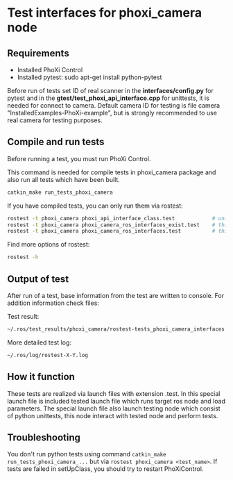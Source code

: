 # Test interfaces for phoxi_camera node
## Requirements
* Installed PhoXi Control
* Installed pytest: sudo apt-get install python-pytest

Before run of tests set ID of real scanner in the **interfaces/config.py** for pytest and in the
**gtest/test_phoxi_api_interface.cpp** for unittests, it is needed for connect to camera.
Default camera ID for testing is file camera "InstalledExamples-PhoXi-example", but is strongly
recommended to use real camera for testing purposes.


## Compile and run tests
Before running a test, you must run PhoXi Control.

This command is needed for compile tests in phoxi_camera package and also run all tests which have been built.
```bash
catkin_make run_tests_phoxi_camera
```

If you have compiled tests, you can only run them via rostest:
```bash
rostest -t phoxi_camera phoxi_api_interface_class.test            # unittest for PhoXiInterface class
rostest -t phoxi_camera phoxi_camera_ros_interfaces_exist.test    # this test check if all interfaces exist
rostest -t phoxi_camera phoxi_camera_ros_interfaces.test          # this test call all services of phoxi_camera node and check responses

```

Find more options of rostest:
```bash
rostest -h
```

## Output of test
After run of a test, base information from the test are written to console.
For addition information check files:

Test result:
```bash
~/.ros/test_results/phoxi_camera/rostest-tests_phoxi_camera_interfaces.xml
```

More detailed test log:
```bash
~/.ros/log/rostest-X-Y.log
```

## How it function
These tests are realized via launch files with extension .test.
In this special launch file is included tested launch file which runs
target ros node and load parameters. The special launch file also launch
testing node which consist of python unittests, this node interact with
tested node and perform tests.

## Troubleshooting

You don't run python tests using command `catkin_make run_tests_phoxi_camera_...`
but via `rostest phoxi_camera <test_name>`.
If tests are failed in setUpClass, you should try to restart PhoXiControl.
